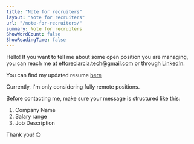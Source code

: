 ```yaml
---
title: "Note for recruiters"
layout: "Note for recruiters"
url: "/note-for-recruiters/"
summary: Note for recruiters
ShowWordCount: false
ShowReadingTime: false
---
```


Hello! If you want to tell me about some open position you are managing, you can reach me at ettoreciarcia.tech@gmail.com or through [LinkedIn](https://www.linkedin.com/feed/).

You can find my updated resume [here](/cv/EttoreCiarcia.pdf)

Currently, I'm only considering fully remote positions.

Before contacting me, make sure your message is structured like this:

1. Company Name
2. Salary range
3. Job Description

Thank you! :blush: